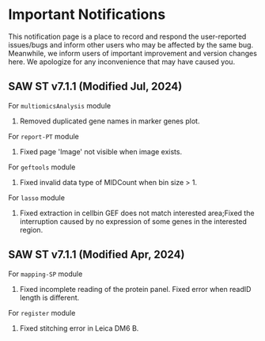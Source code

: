 # Important Notifications
This notification page is a place to record and respond the user-reported issues/bugs and inform other users who may be affected by the same bug. Meanwhile, we inform users of important improvement and version changes here. We apologize for any inconvenience that may have caused you.

## SAW ST v7.1.1 (Modified Jul, 2024)
For `multiomicsAnalysis` module    
1. Removed duplicated gene names in marker genes plot.

For `report-PT` module
1. Fixed page 'Image' not visible when image exists.

For `geftools` module    
1. Fixed invalid data type of MIDCount when bin size > 1.  

For `lasso` module
1. Fixed extraction in cellbin GEF does not match interested area;Fixed the interruption caused by no expression of some genes in the interested region.


## SAW ST v7.1.1 (Modified Apr, 2024)
For `mapping-SP` module    
1. Fixed incomplete reading of the protein panel. Fixed error when readID length is different.

For `register` module
1. Fixed stitching error in Leica DM6 B.
